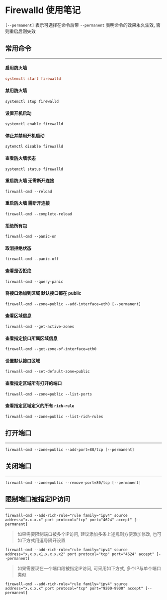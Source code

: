 # Firewalld 使用笔记

`[--permanent]` 表示可选择在命令后带 `--permanent` 表明命令的效果永久生效, 否则重启后则失效

## 常用命令
---
#### 启用防火墙
``` conf
systemctl start firewalld
```
#### 禁用防火墙
```
systemctl stop firewalld
```
#### 设置开机启动
```
systemctl enable firewalld
```
#### 停止并禁用开机启动
```
sytemctl disable firewalld
```
#### 查看防火墙状态
```
systemctl status firewalld
```
#### 重启防火墙 无需断开连接
```
firewall-cmd --reload
```
#### 重启防火墙 需断开连接
```
firewall-cmd --complete-reload
```
#### 拒绝所有包
```
firewall-cmd --panic-on
```
#### 取消拒绝状态
```
firewall-cmd --panic-off
```
#### 查看是否拒绝
```
firewall-cmd --query-panic
```
#### 将接口添加到区域 默认接口都在 public
```
firewall-cmd --zone=public --add-interface=eth0 [--permanent]
```
#### 查看区域信息
```
firewall-cmd --get-active-zones
```
#### 查看指定接口所属区域信息
```
firewall-cmd --get-zone-of-interface=eth0
```
#### 设置默认接口区域
```
firewall-cmd --set-default-zone=public
```
#### 查看指定区域所有打开的端口
```
firewall-cmd --zone=public --list-ports
```
#### 查看指定区域定义的所有 `rich-rule`
```
firewall-cmd --zone=public --list-rich-rules
```

## 打开端口
---
```
firewall-cmd --zone=public --add-port=80/tcp [--permanent]
```

## 关闭端口
---
```
firewall-cmd --zone=public --remove-port=80/tcp [--permanent]
```

## 限制端口被指定IP访问
---
```
firewall-cmd --add-rich-rule="rule family="ipv4" source address="x.x.x.x" port protocol="tcp" port="4624" accept" [--permanent]
```
> 如果需要限制端口被多个IP访问, 建议添加多条上述规则方便添加修改, 也可如下方式用逗号隔开设置
```
firewall-cmd --add-rich-rule="rule family="ipv4" source address="x.x.x.x1,x.x.x.x2" port protocol="tcp" port="4624" accept" [--permanent]
```
> 如果需要现在一个端口段被指定IP访问, 可采用如下方式, 多个IP与单个端口类似
```
firewall-cmd --add-rich-rule="rule family="ipv4" source address="x.x.x.x" port protocol="tcp" port="9200-9900" accept" [--permanent]
```